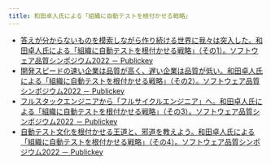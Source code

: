 ```yaml
---
title: 和田卓人氏による「組織に自動テストを根付かせる戦略」
---
```


- [答えが分からないものを模索しながら作り続ける世界に我々は突入した。和田卓人氏による「組織に自動テストを根付かせる戦略」（その1）。ソフトウェア品質シンポジウム2022 － Publickey](https://www.publickey1.jp/blog/22/12022.html)
- [開発スピードの速い企業は品質が高く、遅い企業は品質が低い。和田卓人氏による「組織に自動テストを根付かせる戦略」（その2）。ソフトウェア品質シンポジウム2022 － Publickey](https://www.publickey1.jp/blog/22/22022_1.html)
- [フルスタックエンジニアから「フルサイクルエンジニア」へ。和田卓人氏による「組織に自動テストを根付かせる戦略」（その3）。ソフトウェア品質シンポジウム2022 － Publickey](https://www.publickey1.jp/blog/22/32022.html)
- [自動テスト文化を根付かせる王道と、邪道を教えよう。和田卓人氏による「組織に自動テストを根付かせる戦略」（その4）。ソフトウェア品質シンポジウム2022 － Publickey](https://www.publickey1.jp/blog/22/42022.html)
